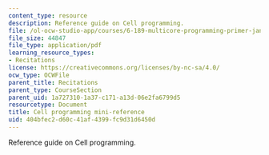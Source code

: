 ```yaml
---
content_type: resource
description: Reference guide on Cell programming.
file: /ol-ocw-studio-app/courses/6-189-multicore-programming-primer-january-iap-2007/404bfec2d60c41af4399fc9d31d6450d_cell_mini_ref.pdf
file_size: 44847
file_type: application/pdf
learning_resource_types:
- Recitations
license: https://creativecommons.org/licenses/by-nc-sa/4.0/
ocw_type: OCWFile
parent_title: Recitations
parent_type: CourseSection
parent_uid: 1a727310-1a37-c171-a13d-06e2fa6799d5
resourcetype: Document
title: Cell programming mini-reference
uid: 404bfec2-d60c-41af-4399-fc9d31d6450d
---
```

Reference guide on Cell programming.